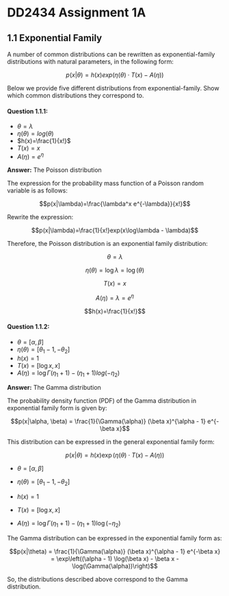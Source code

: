 # DD2434 Assignment 1A

## 1.1 Exponential Family

A number of common distributions can be rewritten as exponential-family distributions with natural parameters, in the following form:

$$p(x|\theta) = h(x)exp(\eta(\theta)\cdot T(x) - A(\eta))$$

Below we provide five different distributions from exponential-family. Show which common distributions they correspond to.

#### Question 1.1.1:

- $\theta = \lambda$
- $\eta(\theta)=log(\theta)$
- $h(x)=\frac{1}{x!}$
- $T(x)=x$
- $A(\eta)=e^{\eta}$

**Answer:** The Poisson distribution

The expression for the probability mass function of a Poisson random variable is as follows:

$$p(x|\lambda)=\frac{\lambda^x e^{-\lambda}}{x!}$$

Rewrite the expression:

$$p(x|\lambda)=\frac{1}{x!}exp(x\log\lambda - \lambda)$$

Therefore, the Poisson distribution is an exponential family distribution:

$$\theta = \lambda$$

$$\eta (\theta) = \log\lambda = \log(\theta)$$

$$T(x)=x$$

$$A(\eta)=\lambda=e^{\eta}$$

$$h(x)=\frac{1}{x!}$$


#### Question 1.1.2:

- $\theta = [\alpha, \beta]$
- $\eta(\theta)=[\theta_{1} -1, - \theta_{2}]$
- $h(x)=1$
- $T(x)=[\log x, x]$
- $A(\eta)=\log \Gamma(\eta_1 +1) - (\eta_1 +1)log(- \eta_2)$

**Answer:** The Gamma distribution

The probability density function (PDF) of the Gamma distribution in exponential family form is given by:

$$p(x|\alpha, \beta) = \frac{1}{\Gamma(\alpha)} (\beta x)^{\alpha - 1} e^{-\beta x}$$

This distribution can be expressed in the general exponential family form:

$$p(x|\theta) = h(x) \exp\left(\eta(\theta) \cdot T(x) - A(\eta)\right)$$

- $\theta = [\alpha, \beta]$

- $\eta(\theta) = [\theta_1 - 1, -\theta_2]$

- $h(x) = 1$

- $T(x) = [\log x, x]$

- $A(\eta) = \log \Gamma(\eta_1 + 1) - (\eta_1 + 1) \log(-\eta_2)$

The Gamma distribution can be expressed in the exponential family form as:

$$p(x|\theta) = \frac{1}{\Gamma(\alpha)} (\beta x)^{\alpha - 1} e^{-\beta x} = \exp\left((\alpha - 1) \log(\beta x) - \beta x - \log(\Gamma(\alpha))\right)$$

So, the distributions described above correspond to the Gamma distribution.

